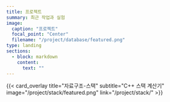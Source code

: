 ```yaml
---
title: 프로젝트
summary: 최근 작업과 실험
image:
  caption: "프로젝트"
  focal_point: "Center"
  filename: "/project/database/featured.png"
type: landing
sections:
  - block: markdown
    content:
      text: ""
---
```


<!-- 하단 강조 카드: 자료구조-스택 -->

{{< card_overlay title="자료구조-스택" subtitle="C++ 스택 계산기" image="/project/stack/featured.png" link="/project/stack/" >}}
